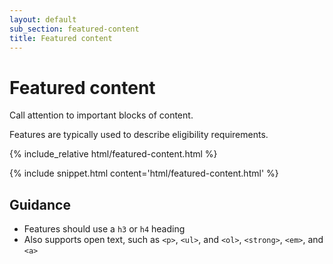 ```yaml
---
layout: default
sub_section: featured-content
title: Featured content
---
```


# Featured content

<p class="va-introtext">Call attention to important blocks of content.</p>

Features are typically used to describe eligibility requirements.

<div class="site-showcase">
{% include_relative html/featured-content.html %}
</div>

{% include snippet.html content='html/featured-content.html' %}

## Guidance

* Features should use a `h3` or `h4` heading
* Also supports open text, such as `<p>`, `<ul>`, and `<ol>`, `<strong>`, `<em>`, and `<a>`